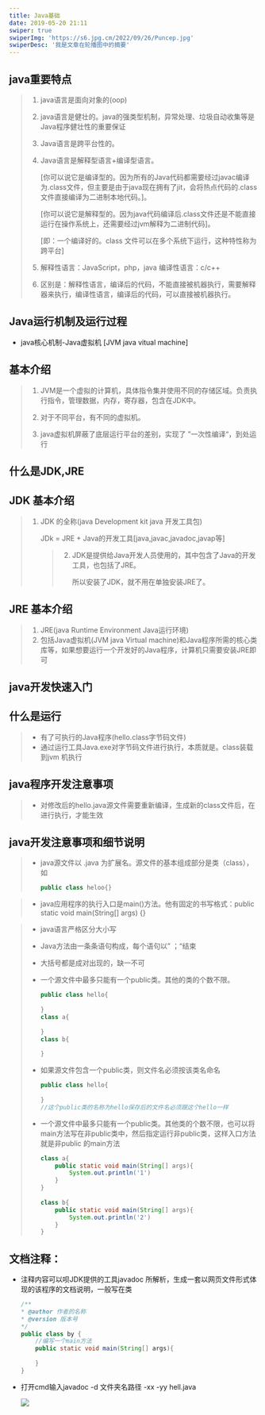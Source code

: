 ```yaml
---
title: Java基础
date: 2019-05-20 21:11
swiper: true
swiperImg: 'https://s6.jpg.cm/2022/09/26/Puncep.jpg'
swiperDesc: '我是文章在轮播图中的摘要'
---
```

## java重要特点

> 1. java语言是面向对象的(oop)
>
> 2. java语言是健壮的。java的强类型机制，异常处理、垃圾自动收集等是Java程序健壮性的重要保证
>
> 3. Java语言是跨平台性的。
>
> 4. Java语言是解释型语言+编译型语言。
>
>    [你可以说它是编译型的。因为所有的Java代码都需要经过javac编译为.class文件，但主要是由于java现在拥有了jit，会将热点代码的.class文件直接编译为二进制本地代码。]。
>
>    [你可以说它是解释型的。因为java代码编译后.class文件还是不能直接运行在操作系统上，还需要经过jvm解释为二进制代码]。
>
>    [即：一个编译好的。class 文件可以在多个系统下运行，这种特性称为跨平台]
>
> 5. 解释性语言：JavaScript，php，java 编译性语言：c/c++
>
> 6. 区别是：解释性语言，编译后的代码，不能直接被机器执行，需要解释器来执行，编译性语言，编译后的代码，可以直接被机器执行。

## Java运行机制及运行过程

* java核心机制-Java虚拟机 [JVM java vitual machine]

## 基本介绍



> 1. JVM是一个虚拟的计算机，具体指令集并使用不同的存储区域。负责执行指令，管理数据，内存，寄存器，包含在JDK中。
>
> 2. 对于不同平台，有不同的虚拟机。
> 3. java虚拟机屏蔽了底层运行平台的差别，实现了 ”一次性编译“，到处运行

## 什么是JDK,JRE

## JDK 基本介绍

> 1. JDK 的全称(java Development kit java 开发工具包)
>
>    JDk = JRE + Java的开发工具[java,javac,javadoc,javap等]
>
>    > 2. JDK是提供给Java开发人员使用的，其中包含了Java的开发工具，也包括了JRE。
>    >
>    >    所以安装了JDK，就不用在单独安装JRE了。

## JRE 基本介绍

> 1. JRE(java Runtime Environment Java运行环境)
> 2. 包括Java虚拟机(JVM java Virtual machine)和Java程序所需的核心类库等，如果想要运行一个开发好的Java程序，计算机只需要安装JRE即可

## java开发快速入门

## 什么是运行

> * 有了可执行的Java程序(hello.class字节码文件)
> * 通过运行工具Java.exe对字节码文件进行执行，本质就是。class装载到jvm 机执行

## java程序开发注意事项

> * 对修改后的hello.java源文件需要重新编译，生成新的class文件后，在进行执行，才能生效

## java开发注意事项和细节说明

> * java源文件以 .java 为扩展名。源文件的基本组成部分是类（class），如
>
>   ```java
>   public class heloo{}
>   ```

> * java应用程序的执行入口是main()方法。他有固定的书写格式：public static void main(String[] args) {}

> * java语言严格区分大小写
>
> * Java方法由一条条语句构成，每个语句以” ；“结束
>
> * 大括号都是成对出现的，缺一不可
>
> * 一个源文件中最多只能有一个public类。其他的类的个数不限。
>
>   ```java
>   public class hello{
>                         
>   }
>   class a{
>                         
>   }
>   class b{
>                         
>   }
>   ```
>
>   
>
> * 如果源文件包含一个public类，则文件名必须按该类名命名
>
>   ```java
>   public class hello{
>       
>   }
>   //这个public类的名称为hello保存后的文件名必须跟这个hello一样
>   ```
>
> * 一个源文件中最多只能有一个public类。其他类的个数不限，也可以将main方法写在非public类中，然后指定运行非public类，这样入口方法就是非public 的main方法
>
>   ``` java
>   class a{
>       public static void main(String[] args){
>           System.out.println('1')
>       }
>   }
>                     
>   class b{
>       public static void main(String[] args){
>           System.out.println('2')
>       }
>   }
>   ```
>
>   

## 文档注释：

* 注释内容可以呗JDK提供的工具javadoc 所解析，生成一套以网页文件形式体现的该程序的文档说明，一般写在类

  ```java
  /**
  * @author 作者的名称
  * @version 版本号
  */
  public class by {
      //编写一个main方法
      public static void main(String[] args){
          
      }
  }
  
  ```

* 打开cmd输入javadoc -d 文件夹名路径 -xx -yy hell.java

  ![](https://s1.328888.xyz/2022/09/16/oLnch.png)
